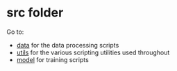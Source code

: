 # src folder

Go to:

- [data](https://github.com/tdeboissiere/DeepLearningImplementations/tree/master/InfoGAN/src/data) for the data processing scripts
- [utils](https://github.com/tdeboissiere/DeepLearningImplementations/tree/master/InfoGAN/src/utils) for the various scripting utilities used throughout
- [model](https://github.com/tdeboissiere/DeepLearningImplementations/tree/master/InfoGAN/src/model) for training scripts
